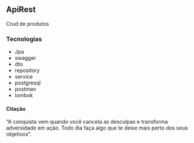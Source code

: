 ## ApiRest

Crud de produtos

### Tecnologias

- Jpa
- swagger
- dto
- repository
- service
- postgresql
- postman
- lombok

#### Citação

“A conquista vem quando você cancela as desculpas e transforma adversidade em ação. Todo dia faça algo que te deixe mais perto dos seus objetivos".
